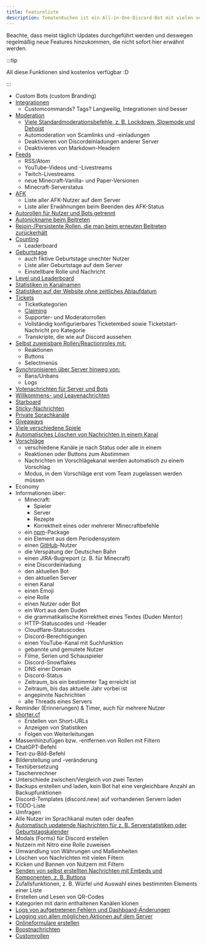 ```yaml
---
title: Featureliste
description: TomatenKuchen ist ein All-in-One-Discord-Bot mit vielen verschiedenen Funktionen. Diese Seite listet alle zum aktuellen Zeitpunkt verfügbaren Features des Bots auf.
---
```


Beachte, dass meist täglich Updates durchgeführt werden und deswegen regelmäßig neue Features hinzukommen, die nicht sofort hier erwähnt werden.

:::tip

All diese Funktionen sind kostenlos verfügbar :D

:::

- Custom Bots (custom Branding)
- [Integrationen](/integrations)
	- Customcommands? Tags? Langweilig, Integrationen sind besser
- [Moderation](/moderation)
	- [Viele Standardmoderationsbefehle, z. B. Lockdown, Slowmode und Dehoist](/category/moderation)
	- Automoderation von Scamlinks und -einladungen
	- Deaktivieren von Discordeinladungen anderer Server
	- Deaktivieren von Markdown-Headern
- [Feeds](/feeds)
	- RSS/Atom
	- YouTube-Videos und -Livestreams
	- Twitch-Livestreams
	- neue Minecraft-Vanilla- und Paper-Versionen
	- Minecraft-Serverstatus
- [AFK](/afk)
	- Liste aller AFK-Nutzer auf dem Server
	- Liste aller Erwähnungen beim Beenden des AFK-Status
- [Autorollen für Nutzer und Bots getrennt](/autorole)
- [Autonickname beim Beitreten](/autorole)
- [Rejoin-/Persistente Rollen, die man beim erneuten Beitreten zurückerhält](/autorole)
- [Counting](/counting)
	- Leaderboard
- [Geburtstage](/birthday)
	- auch fiktive Geburtstage unechter Nutzer
	- Liste aller Geburtstage auf dem Server
	- Einstellbare Rolle und Nachricht
- [Level und Leaderboard](/level)
- [Statistiken in Kanalnamen](/serverstats)
- [Statistiken auf der Website ohne zeitliches Ablaufdatum](/serverstats)
- [Tickets](/tickets)
	- Ticketkategorien
	- [Claiming](/ticketcommands)
	- Supporter- und Moderatorrollen
	- Vollständig konfigurierbares Ticketembed sowie Ticketstart-Nachricht pro Kategorie
	- Transkripte, die wie auf Discord aussehen
- [Selbst zuweisbare Rollen/Reactionroles mit:](/reactionroles)
	- Reaktionen
	- Buttons
	- Selectmenüs
- [Synchronisieren über Server hinweg von:](/sync)
	- Bans/Unbans
	- Logs
- [Votenachrichten für Server und Bots](/voting)
- [Willkommens- und Leavenachrichten](/welcome-leave)
- [Starboard](/starboard)
- [Sticky-Nachrichten](/sticky)
- [Private Sprachkanäle](/privatevoice)
- [Giveaways](/giveaways)
- [Viele verschiedene Spiele](/games)
- [Automatisches Löschen von Nachrichten in einem Kanal](/autodelete)
- [Vorschläge](/suggest)
	- verschiedene Kanäle je nach Status oder alle in einem
	- Reaktionen oder Buttons zum Abstimmen
	- Nachrichten im Vorschlägekanal werden automatisch zu einem Vorschlag
	- Modus, in dem Vorschläge erst vom Team zugelassen werden müssen
- Economy
- Informationen über:
	- Minecraft:
		- Spieler
		- Server
		- Rezepte
		- Korrektheit eines oder mehrerer Minecraftbefehle
	- ein [npm](https://npmjs.com)-Package
	- ein Element aus dem Periodensystem
	- einen [GitHub](https://github.com)-Nutzer
	- die Verspätung der Deutschen Bahn
	- einen JIRA-Bugreport (z. B. für Minecraft)
	- eine Discordeinladung
	- den aktuellen Bot
	- den aktuellen Server
	- einen Kanal
	- einen Emoji
	- eine Rolle
	- einen Nutzer oder Bot
	- ein Wort aus dem Duden
	- die grammatikalische Korrektheit eines Textes (Duden Mentor)
	- HTTP-Statuscodes und -Header
	- Cloudflare-Statuscodes
	- Discord-Berechtigungen
	- einen YouTube-Kanal mit Suchfunktion
	- gebannte und gemutete Nutzer
	- Filme, Serien und Schauspieler
	- Discord-Snowflakes
	- DNS einer Domain
	- Discord-Status
	- Zeitraum, bis ein bestimmter Tag erreicht ist
	- Zeitraum, bis das aktuelle Jahr vorbei ist
	- angepinnte Nachrichten
	- alle Threads eines Servers
- Reminder (Erinnerungen) & Timer, auch für mehrere Nutzer
- [shorter.cf](https://shorter.cf)
	- Erstellen von Short-URLs
	- Anzeigen von Statistiken
	- Folgen von Weiterleitungen
- Massenhinzufügen bzw. -entfernen von Rollen mit Filtern
- ChatGPT-Befehl
- Text-zu-Bild-Befehl
- Bilderstellung und -veränderung
- Textübersetzung
- Taschenrechner
- Unterschiede zwischen/Vergleich von zwei Texten
- Backups erstellen und laden, kein Bot hat eine vergleichbare Anzahl an Backupfunktionen
- Discord-Templates (discord.new) auf vorhandenen Servern laden
- TODO-Liste
- Umfragen
- Alle Nutzer im Sprachkanal muten oder deafen
- [Automatisch updatende Nachrichten für z. B. Serverstatistiken oder Geburtstagskalender](/autoupdate)
- Modals (Forms) für Discord erstellen
- Nutzern mit Nitro eine Rolle zuweisen
- Umwandlung von Währungen und Maßeinheiten
- Löschen von Nachrichten mit vielen Filtern
- Kicken und Bannen von Nutzern mit Filtern
- [Senden von selbst erstellten Nachrichten mit Embeds und Komponenten, z. B. Buttons](https://embed.tomatenkuchen.com)
- Zufallsfunktionen, z. B. Würfel und Auswahl eines bestimmten Elements einer Liste
- Erstellen und Lesen von QR-Codes
- Kategorien mit darin enthaltenen Kanälen klonen
- [Logs von aufgetretenen Fehlern und Dashboard-Änderungen](/error)
- [Logging von allen möglichen Aktionen auf dem Server](/logs)
- [Onlineformulare erstellen](/forms)
- [Boostnachrichten](/boostmessages)
- [Customrollen](/customroles)
